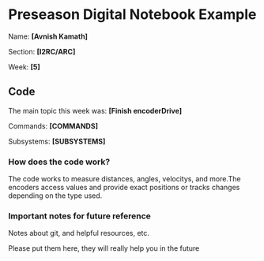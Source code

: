 # Preseason Digital Notebook Example
Name: **[Avnish Kamath]**

Section: **[I2RC/ARC]**

Week: **[5]**


## Code

The main topic this week was: **[Finish encoderDrive]**

Commands: **[COMMANDS]**

Subsystems: **[SUBSYSTEMS]**

### How does the code work?
The code works to measure distances, angles, velocitys, and more.The encoders access values and provide exact positions  or tracks changes depending on the type used.


### Important notes for future reference
Notes about git, and helpful resources, etc. 

Please put them here, they will really help you in the future 